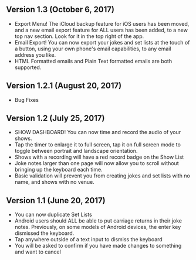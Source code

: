 ## Version 1.3 (October 6, 2017)

- Export Menu! The iCloud backup feature for iOS users has been moved, and a new email export feature for ALL users has been added, to a new top nav section. Look for it in the top right of the app.
- Email Export! You can now export your jokes and set lists at the touch of a button, using your own phone's email capabilities, to any email address you like.
- HTML Formatted emails and Plain Text formatted emails are both supported.

## Version 1.2.1 (August 20, 2017)

- Bug Fixes

## Version 1.2 (July 25, 2017)

- SHOW DASHBOARD! You can now time and record the audio of your shows.
- Tap the timer to enlarge it to full screen, tap it on full screen mode to toggle between portrait and landscape orientation.
- Shows with a recording will have a red record badge on the Show List
- Joke notes larger than one page will now allow you to scroll without bringing up the keyboard each time.
- Basic validation will prevent you from creating jokes and set lists with no name, and shows with no venue.

## Version 1.1 (June 20, 2017)

- You can now duplicate Set Lists
- Android users should ALL be able to put carriage returns in their joke notes. Previously, on some models of Android devices, the enter key dismissed the keyboard. 
- Tap anywhere outside of a text input to dismiss the keyboard
- You will be asked to confirm if you have made changes to something and want to cancel

